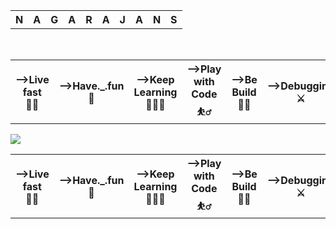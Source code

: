 
<table>
    <tr><th> N </th>
        <th>A</th>
        <th>G</th>
        <th>A</th>
        <th>R</th>
        <th>A</th>
        <th>J</th>
        <th>A</th>
        <th>N</th>
        <th><b>S</b></th>
    </tr>
</table><br>
<table>
    <tr ><th>-->Live fast 🚴‍♂️ </th>
        <th>-->Have._.fun🕺</th>
        <th>-->Keep Learning👨🏾‍💻</th>
        <th>-->Play with Code⛹️‍♂️</th>
        <th>-->Be Build 🏋️‍♀️</th>
        <th>-->Debugging  ⚔️</th>
        <th>-->Die young ⚰️</th></tr>
</table>

<img src="https://miro.medium.com/max/1187/1*0FqDC0_r1f5xFz3IywLYRA.jpeg">

<table>
    <tr ><th>-->Live fast 🚴‍♂️ </th>
        <th>-->Have._.fun🕺</th>
        <th>-->Keep Learning👨🏾‍💻</th>
        <th>-->Play with Code⛹️‍♂️</th>
        <th>-->Be Build 🏋️‍♀️</th>
        <th>-->Debugging  ⚔️</th>
        <th>-->Die young ⚰️</th>

        
    
</table>

